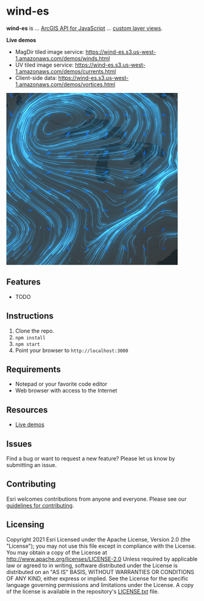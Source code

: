 # wind-es

**wind-es** is ... [ArcGIS API for JavaScript](https://developers.arcgis.com/javascript/latest/) ... [custom layer views](https://developers.arcgis.com/javascript/latest/sample-code/custom-gl-visuals/).

**Live demos**

- MagDir tiled image service: https://wind-es.s3.us-west-1.amazonaws.com/demos/winds.html
- UV tiled image service: https://wind-es.s3.us-west-1.amazonaws.com/demos/currents.html
- Client-side data: https://wind-es.s3.us-west-1.amazonaws.com/demos/vortices.html

![App](screenshot.png)

## Features

* TODO

## Instructions

1. Clone the repo.
2. `npm install`
3. `npm start`
4. Point your browser to `http://localhost:3000`

## Requirements

* Notepad or your favorite code editor
* Web browser with access to the Internet

## Resources

* [Live demos](https://wind-es.s3.us-west-1.amazonaws.com/index.html)

## Issues

Find a bug or want to request a new feature? Please let us know by submitting an issue.

## Contributing

Esri welcomes contributions from anyone and everyone. Please see our [guidelines for contributing](https://github.com/esri/contributing).

## Licensing

Copyright 2021 Esri
Licensed under the Apache License, Version 2.0 (the "License");
you may not use this file except in compliance with the License.
You may obtain a copy of the License at
http://www.apache.org/licenses/LICENSE-2.0
Unless required by applicable law or agreed to in writing, software
distributed under the License is distributed on an "AS IS" BASIS,
WITHOUT WARRANTIES OR CONDITIONS OF ANY KIND, either express or implied.
See the License for the specific language governing permissions and
limitations under the License.
A copy of the license is available in the repository's [LICENSE.txt](https://devtopia.esri.com/dari8942/wind-es/blob/main/LICENSE.txt) file.